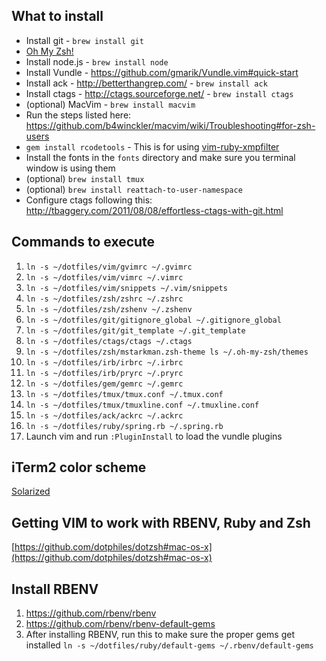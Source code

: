 ## What to install

* Install git - `brew install git`
* [Oh My Zsh!](https://github.com/robbyrussell/oh-my-zsh)
* Install node.js - `brew install node`
* Install Vundle - https://github.com/gmarik/Vundle.vim#quick-start
* Install ack - http://betterthangrep.com/ - `brew install ack`
* Install ctags - http://ctags.sourceforge.net/ - `brew install ctags`
* (optional) MacVim - `brew install macvim`
* Run the steps listed here: https://github.com/b4winckler/macvim/wiki/Troubleshooting#for-zsh-users
* `gem install rcodetools` - This is for using [vim-ruby-xmpfilter](https://github.com/t9md/vim-ruby-xmpfilter)
* Install the fonts in the `fonts` directory and make sure you terminal window is using them
* (optional) `brew install tmux`
* (optional) `brew install reattach-to-user-namespace`
* Configure ctags following this: http://tbaggery.com/2011/08/08/effortless-ctags-with-git.html

## Commands to execute

1. `ln -s ~/dotfiles/vim/gvimrc ~/.gvimrc`
3. `ln -s ~/dotfiles/vim/vimrc ~/.vimrc`
3. `ln -s ~/dotfiles/vim/snippets ~/.vim/snippets`
4. `ln -s ~/dotfiles/zsh/zshrc ~/.zshrc`
4. `ln -s ~/dotfiles/zsh/zshenv ~/.zshenv`
5. `ln -s ~/dotfiles/git/gitignore_global ~/.gitignore_global`
5. `ln -s ~/dotfiles/git/git_template ~/.git_template`
5. `ln -s ~/dotfiles/ctags/ctags ~/.ctags`
6. `ln -s ~/dotfiles/zsh/mstarkman.zsh-theme ls ~/.oh-my-zsh/themes`
7. `ln -s ~/dotfiles/irb/irbrc ~/.irbrc`
7. `ln -s ~/dotfiles/irb/pryrc ~/.pryrc`
8. `ln -s ~/dotfiles/gem/gemrc ~/.gemrc`
9. `ln -s ~/dotfiles/tmux/tmux.conf ~/.tmux.conf`
10. `ln -s ~/dotfiles/tmux/tmuxline.conf ~/.tmuxline.conf`
11. `ln -s ~/dotfiles/ack/ackrc ~/.ackrc`
12. `ln -s ~/dotfiles/ruby/spring.rb ~/.spring.rb`
13. Launch vim and run `:PluginInstall` to load the vundle plugins

## iTerm2 color scheme

[Solarized](https://github.com/altercation/solarized/tree/master/iterm2-colors-solarized)

## Getting VIM to work with RBENV, Ruby and Zsh

[https://github.com/dotphiles/dotzsh#mac-os-x](https://github.com/dotphiles/dotzsh#mac-os-x)

## Install RBENV

1. https://github.com/rbenv/rbenv
2. https://github.com/rbenv/rbenv-default-gems
3. After installing RBENV, run this to make sure the proper gems get installed
    `ln -s ~/dotfiles/ruby/default-gems ~/.rbenv/default-gems`

